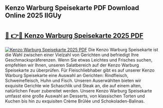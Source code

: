 ## Kenzo Warburg Speisekarte PDF Download Online 2025 IlGUy

# <h2><a href="http://gc8z95f.nevu.top/?p=Kenzo+Warburg+Speisekarte">🔗 👉🔴 Kenzo Warburg Speisekarte 2025 PDF</a></h2>

[![Kenzo Warburg Speisekarte 2025 PDF](https://i.imgur.com/dBaPXMq.png)](http://gc8z95f.nevu.top/?p=Kenzo+Warburg+Speisekarte)
Die Kenzo Warburg Speisekarte ist die Wahl zwischen einer Vielzahl von Gerichten und befriedigt Ihre Geschmackspräferenzen. Wenn Sie etwas Leichtes und Frisches suchen, empfehlen wir Ihnen, unseren Salatbereich auf der Kenzo Warburg Speisekarte zu überprüfen. Für Fleischliebhaber gibt es auf unserer Kenzo Warburg Speisekarte eine Auswahl an Gerichten: Rindfleisch, Schweinefleisch, Huhn und Fisch. Unseren Auserwählten bieten wir exquisite Gerichte wie Schaschlik und Steak an, die auf einem alten, natürlichen Feuer zubereitet werden. Unsere Kenzo Warburg Speisekarte umfasst eine große Auswahl an Desserts, von klassischen Torten und Kuchen bis hin zu exquisiten Crème Brûlée und Schokoladen-Balinas.
